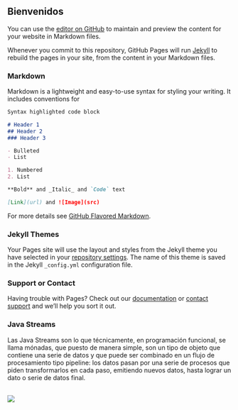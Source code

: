 ## Bienvenidos 

You can use the [editor on GitHub](https://github.com/dordonez-ute-apdist/dordonez-ute-apdist.github.io/edit/main/index.md) to maintain and preview the content for your website in Markdown files.

Whenever you commit to this repository, GitHub Pages will run [Jekyll](https://jekyllrb.com/) to rebuild the pages in your site, from the content in your Markdown files.

### Markdown

Markdown is a lightweight and easy-to-use syntax for styling your writing. It includes conventions for

```markdown
Syntax highlighted code block

# Header 1
## Header 2
### Header 3

- Bulleted
- List

1. Numbered
2. List

**Bold** and _Italic_ and `Code` text

[Link](url) and ![Image](src)
```

For more details see [GitHub Flavored Markdown](https://guides.github.com/features/mastering-markdown/).

### Jekyll Themes

Your Pages site will use the layout and styles from the Jekyll theme you have selected in your [repository settings](https://github.com/dordonez-ute-apdist/dordonez-ute-apdist.github.io/settings). The name of this theme is saved in the Jekyll `_config.yml` configuration file.

### Support or Contact

Having trouble with Pages? Check out our [documentation](https://docs.github.com/categories/github-pages-basics/) or [contact support](https://github.com/contact) and we’ll help you sort it out.

### Java Streams 
Las Java Streams son lo que técnicamente, en programación funcional, se llama mónadas, que puesto de manera simple, son un tipo de objeto que contiene una serie de datos y que puede ser combinado en un flujo de procesamiento tipo pipeline: los datos pasan por una serie de procesos que piden transformarlos en cada paso, emitiendo nuevos datos, hasta lograr un dato o serie de datos final.

<br>
  <img src= https://www.google.com/url?sa=i&url=http%3A%2F%2Fminborgsjavapot.blogspot.com%2F2019%2F10%2Fbecome-master-of-java-streams-part-1.html&psig=AOvVaw0Cs9EO0hZ-OX15rWE92xMc&ust=1604603221162000&source=images&cd=vfe&ved=0CAIQjRxqFwoTCMi7iITL6ewCFQAAAAAdAAAAABAD>
<br>



